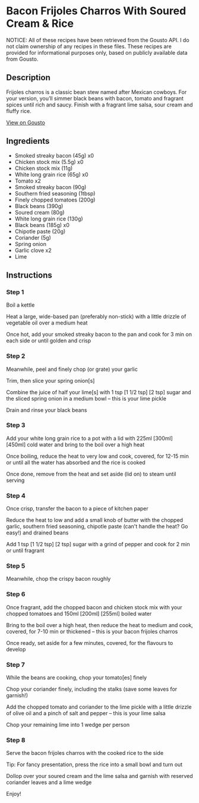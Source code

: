 # Bacon Frijoles Charros With Soured Cream & Rice

NOTICE: All of these recipes have been retrieved from the Gousto API. I do not claim ownership of any recipes in these files. These recipes are provided for informational purposes only, based on publicly available data from Gousto.

## Description

Frijoles charros is a classic bean stew named after Mexican cowboys. For your version, you’ll simmer black beans with bacon, tomato and fragrant spices until rich and saucy. Finish with a fragrant lime salsa, sour cream and fluffy rice. 

[View on Gousto](https://www.gousto.co.uk/recipes/cookbook/bacon-frijoles-charros-with-sour-cream-rice)

## Ingredients

- Smoked streaky bacon (45g) x0
- Chicken stock mix (5.5g) x0
- Chicken stock mix (11g)
- White long grain rice (65g) x0
- Tomato x2
- Smoked streaky bacon (90g)
- Southern fried seasoning (1tbsp)
- Finely chopped tomatoes (200g)
- Black beans (390g)
- Soured cream (80g)
- White long grain rice (130g)
- Black beans (185g) x0
- Chipotle paste (20g)
- Coriander (5g)
- Spring onion
- Garlic clove x2
- Lime

## Instructions


### Step 1

Boil a kettle

Heat a large, wide-based pan (preferably non-stick) with a little drizzle of vegetable oil over a medium heat

Once hot, add your smoked streaky bacon to the pan and cook for 3 min on each side or until golden and crisp


### Step 2

Meanwhile, peel and finely chop (or grate) your garlic

Trim, then slice your spring onion[s]

Combine the juice of half your lime[s] with 1 tsp <span class="text-purple">[1 1/2 tsp]</span> <span class="text-danger">[2 tsp]</span> sugar and the sliced spring onion in a medium bowl – this is your lime pickle

Drain and rinse your black beans


### Step 3

Add your white long grain rice to a pot with a lid with 225ml <span class="text-purple">[300ml]</span> <span class="text-danger">[450ml]</span> cold water and bring to the boil over a high heat

Once boiling, reduce the heat to very low and cook, covered, for 12-15 min or until all the water has absorbed and the rice is cooked

Once done, remove from the heat and set aside (lid on) to steam until serving


### Step 4

Once crisp, transfer the bacon to a piece of kitchen paper

Reduce the heat to low and add a small knob of butter with the chopped garlic, southern fried seasoning, chipotle paste (can't handle the heat? Go easy!) and drained beans

Add 1 tsp <span class="text-purple">[1 1/2 tsp]</span> <span class="text-danger">[2 tsp]</span> sugar with a grind of pepper and cook for 2 min or until fragrant


### Step 5

Meanwhile, chop the crispy bacon roughly


### Step 6

Once fragrant, add the chopped bacon and chicken stock mix with your chopped tomatoes and 150ml <span class="text-purple">[200ml]</span> <span class="text-danger">[255ml]</span> boiled water

Bring to the boil over a high heat, then reduce the heat to medium and cook, covered, for 7-10 min or thickened – this is your bacon frijoles charros

Once ready, set aside for a few minutes, covered, for the flavours to develop


### Step 7

While the beans are cooking, chop your tomato[es] finely

Chop your coriander finely, including the stalks (save some leaves for garnish!)

Add the chopped tomato and coriander to the lime pickle with a little drizzle of olive oil and a pinch of salt and pepper – this is your lime salsa

Chop your remaining lime into 1 wedge per person

### Step 8

Serve the bacon frijoles charros with the cooked rice to the side

Tip: For fancy presentation, press the rice into a small bowl and turn out

Dollop over your soured cream and the lime salsa and garnish with reserved coriander leaves and a lime wedge

Enjoy!

